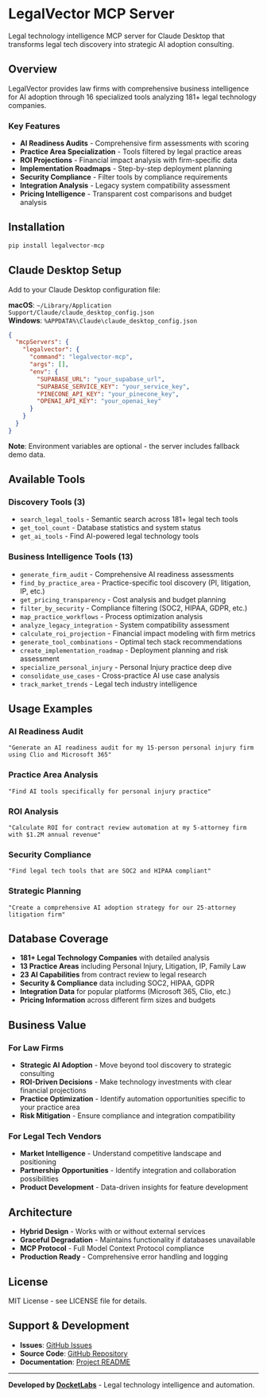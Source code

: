 # LegalVector MCP Server

Legal technology intelligence MCP server for Claude Desktop that transforms legal tech discovery into strategic AI adoption consulting.

## Overview

LegalVector provides law firms with comprehensive business intelligence for AI adoption through 16 specialized tools analyzing 181+ legal technology companies.

### Key Features

- **AI Readiness Audits** - Comprehensive firm assessments with scoring
- **Practice Area Specialization** - Tools filtered by legal practice areas  
- **ROI Projections** - Financial impact analysis with firm-specific data
- **Implementation Roadmaps** - Step-by-step deployment planning
- **Security Compliance** - Filter tools by compliance requirements
- **Integration Analysis** - Legacy system compatibility assessment
- **Pricing Intelligence** - Transparent cost comparisons and budget analysis

## Installation

```bash
pip install legalvector-mcp
```

## Claude Desktop Setup

Add to your Claude Desktop configuration file:

**macOS**: `~/Library/Application Support/Claude/claude_desktop_config.json`  
**Windows**: `%APPDATA%\Claude\claude_desktop_config.json`

```json
{
  "mcpServers": {
    "legalvector": {
      "command": "legalvector-mcp",
      "args": [],
      "env": {
        "SUPABASE_URL": "your_supabase_url",
        "SUPABASE_SERVICE_KEY": "your_service_key", 
        "PINECONE_API_KEY": "your_pinecone_key",
        "OPENAI_API_KEY": "your_openai_key"
      }
    }
  }
}
```

**Note**: Environment variables are optional - the server includes fallback demo data.

## Available Tools

### Discovery Tools (3)
- `search_legal_tools` - Semantic search across 181+ legal tech tools
- `get_tool_count` - Database statistics and system status
- `get_ai_tools` - Find AI-powered legal technology tools

### Business Intelligence Tools (13)
- `generate_firm_audit` - Comprehensive AI readiness assessments
- `find_by_practice_area` - Practice-specific tool discovery (PI, litigation, IP, etc.)
- `get_pricing_transparency` - Cost analysis and budget planning
- `filter_by_security` - Compliance filtering (SOC2, HIPAA, GDPR, etc.)
- `map_practice_workflows` - Process optimization analysis
- `analyze_legacy_integration` - System compatibility assessment
- `calculate_roi_projection` - Financial impact modeling with firm metrics
- `generate_tool_combinations` - Optimal tech stack recommendations
- `create_implementation_roadmap` - Deployment planning and risk assessment  
- `specialize_personal_injury` - Personal Injury practice deep dive
- `consolidate_use_cases` - Cross-practice AI use case analysis
- `track_market_trends` - Legal tech industry intelligence

## Usage Examples

### AI Readiness Audit
```
"Generate an AI readiness audit for my 15-person personal injury firm using Clio and Microsoft 365"
```

### Practice Area Analysis  
```
"Find AI tools specifically for personal injury practice"
```

### ROI Analysis
```
"Calculate ROI for contract review automation at my 5-attorney firm with $1.2M annual revenue"
```

### Security Compliance
```
"Find legal tech tools that are SOC2 and HIPAA compliant"
```

### Strategic Planning
```
"Create a comprehensive AI adoption strategy for our 25-attorney litigation firm"
```

## Database Coverage

- **181+ Legal Technology Companies** with detailed analysis
- **13 Practice Areas** including Personal Injury, Litigation, IP, Family Law
- **23 AI Capabilities** from contract review to legal research
- **Security & Compliance** data including SOC2, HIPAA, GDPR
- **Integration Data** for popular platforms (Microsoft 365, Clio, etc.)
- **Pricing Information** across different firm sizes and budgets

## Business Value

### For Law Firms
- **Strategic AI Adoption** - Move beyond tool discovery to strategic consulting
- **ROI-Driven Decisions** - Make technology investments with clear financial projections
- **Practice Optimization** - Identify automation opportunities specific to your practice area
- **Risk Mitigation** - Ensure compliance and integration compatibility

### For Legal Tech Vendors
- **Market Intelligence** - Understand competitive landscape and positioning
- **Partnership Opportunities** - Identify integration and collaboration possibilities
- **Product Development** - Data-driven insights for feature development

## Architecture

- **Hybrid Design** - Works with or without external services
- **Graceful Degradation** - Maintains functionality if databases unavailable  
- **MCP Protocol** - Full Model Context Protocol compliance
- **Production Ready** - Comprehensive error handling and logging

## License

MIT License - see LICENSE file for details.

## Support & Development

- **Issues**: [GitHub Issues](https://github.com/docketlabs/LegalVector/issues)
- **Source Code**: [GitHub Repository](https://github.com/docketlabs/LegalVector)
- **Documentation**: [Project README](https://github.com/docketlabs/LegalVector/blob/main/README.md)

---

**Developed by [DocketLabs](https://docketlabs.com)** - Legal technology intelligence and automation.